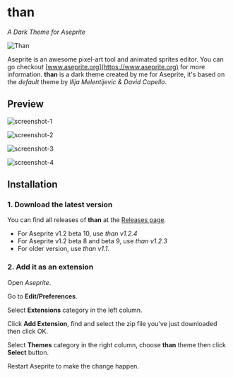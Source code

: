# than
*A Dark Theme for Aseprite*

![Than](https://raw.githubusercontent.com/tungkradle/aseprite-than/master/than.png)

Aseprite is an awesome pixel-art tool and animated sprites editor. You can go checkout [www.aseprite.org](https://www.aseprite.org) for more information. **than** is a dark theme created by me for Aseprite, it's based on the *default* theme by *Ilija Melentijevic & David Capello*.

## Preview
![screenshot-1](https://cloud.githubusercontent.com/assets/24779254/25117556/df99ea3e-243c-11e7-9c3e-1c5aecee57c3.png)

![screenshot-2](https://cloud.githubusercontent.com/assets/24779254/25117558/df9bd9ca-243c-11e7-851d-5eef059749be.png)

![screenshot-3](https://cloud.githubusercontent.com/assets/24779254/25117557/df9a7472-243c-11e7-8c9c-709671c4e611.png)

![screenshot-4](https://cloud.githubusercontent.com/assets/24779254/25117559/dfc5de8c-243c-11e7-9795-c10789be516a.png)

## Installation
### 1. Download the latest version
You can find all releases of **than** at the [Releases page](https://github.com/tungkradle/aseprite-than/releases/latest).

- For Aseprite v1.2 beta 10, use _than v1.2.4_
- For Aseprite v1.2 beta 8 and beta 9, use _than v1.2.3_
- For older version, use _than v1.1_.

### 2. Add it as an extension
Open _Aseprite_.

Go to **Edit/Preferences**.

Select **Extensions** category in the left column.

Click **Add Extension**, find and select the zip file you've just downloaded then click OK.

Select **Themes** category in the right column, choose **than** theme then click **Select** button.

Restart Aseprite to make the change happen.